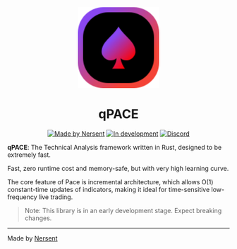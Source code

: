 <div align="center">
  <img src="static/logo.svg" width="184">

<br />

<h1><b>qPACE</b></h1>

<a href="https://nersent.com"><img src="https://cdn.nersent.com/public/badges/made_by_nersent.svg" alt="Made by Nersent" /></a>
<a href="https://nersent.com"><img src="https://cdn.nersent.com/public/badges/stage_in_dev.svg" alt="In development" /></a>
<a href="https://discord.gg/P7Vn4VX"><img src="https://cdn.nersent.com/public/badges/discord.svg" alt="Discord" /></a>

</div>

**qPACE**: The Technical Analysis framework written in Rust, designed to be extremely fast.

Fast, zero runtime cost and memory-safe, but with very high learning curve.

The core feature of Pace is incremental architecture, which allows O(1) constant-time updates of indicators, making it ideal for time-sensitive low-frequency live trading.

> Note: This library is in an early development stage. Expect breaking changes.

---

Made by [Nersent](https://nersent.com)
